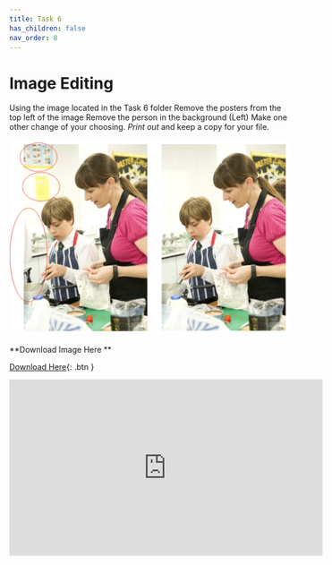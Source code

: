 ```yaml
---
title: Task 6
has_children: false
nav_order: 8
---
```


# Image Editing
Using the image located in the Task 6 folder 
Remove the posters from the top left of the image 
Remove the person in the background (Left) 
Make one other change of your choosing. 
*Print out* and keep a copy for your file.

![Example](https://github.com/Aiyush-G/PublicationsDocumentation/blob/main/Task-6/Screenshot%202021-09-10%20at%2018.14.31.png?raw=true)

**Download Image Here **

[Download Here](https://github.com/Aiyush-G/PublicationsDocumentation/blob/main/Task-6/task6.jpg?raw=true){: .btn }

<iframe width="560" height="315" src="https://www.youtube.com/embed/kPVdu4qiPqs" title="YouTube video player" frameborder="0" allow="accelerometer; autoplay; clipboard-write; encrypted-media; gyroscope; picture-in-picture" allowfullscreen></iframe>

